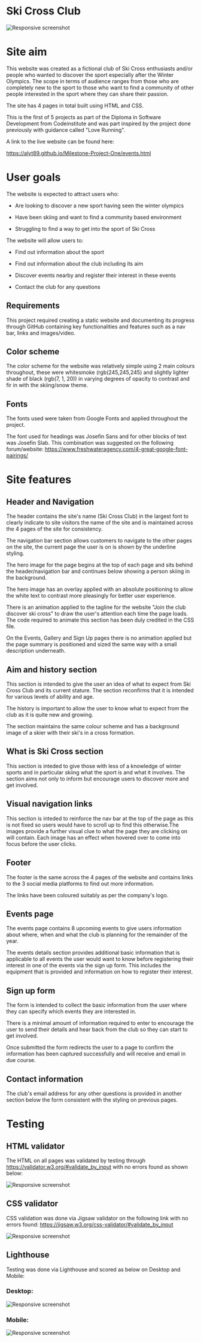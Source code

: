 # Ski Cross Club

![Responsive screenshot](/assets/images/ski-cross-club-responsive-overview.jpg)

# Site aim

This website was created as a fictional club of Ski Cross enthusiasts and/or people who wanted to discover the sport especially after the Winter Olympics. The scope in terms of audience ranges from those who are completely new to the sport to those who want to find a community of other people interested in the sport where they can share their passion.

The site has 4 pages in total built using HTML and CSS.

This is the first of 5 projects as part of the Diploma in Software Development from Codeinstitute and was part inspired by the project done previously with guidance called "Love Running".

A link to the live website can be found here:

https://alyt89.github.io/Milestone-Project-One/events.html



# User goals

The website is expected to attract users who:

- Are looking to discover a new sport having seen the winter olympics

- Have been skiing and want to find a community based environment

- Struggling to find a way to get into the sport of Ski Cross




The website will allow users to:

- Find out information about the sport

- Find out information about the club including its aim

- Discover events nearby and register their interest in these events

- Contact the club for any questions


## Requirements

This project required creating a static website and documenting its progress through GitHub containing key functionalities and features such as a nav bar, links and images/video.

## Color scheme

The color scheme for the website was relatively simple using 2 main colours throughout, these were whitesmoke (rgb(245,245,245) and slightly lighter shade of black (rgb(7, 1, 20)) in varying degrees of opacity to contrast and fir in with the skiing/snow theme.


## Fonts

The fonts used were taken from Google Fonts and applied throughout the project.

The font used for headings was Josefin Sans and for other blocks of text was Josefin Slab. This combination was suggested on the following forum/website: https://www.freshwateragency.com/4-great-google-font-pairings/

# Site features

## Header and Navigation

The header contains the site's name (Ski Cross Club) in the largest font to clearly indicate to site visitors the name of the site and is maintained across the 4 pages of the site for consistency. 

The navigation bar section allows customers to navigate to the other pages on the site, the current page the user is on is shown by the underline styling.

The hero image for the  page begins at the top of each page and sits behind the header/navigation bar and continues below showing a person skiing in the background.

The hero image has an overlay applied with an absolute positioning to allow the white text to contrast more pleasingly for better user experience.

There is an animation applied to the tagline for the website "Join the club discover ski cross" to draw the user's attention each time the page loads. The code required to animate this section has been duly credited in the CSS file.

On the Events, Gallery and Sign Up pages there is no animation applied but the page summary is positioned and sized the same way with a small description underneath.


## Aim and history section

This section is intended to give the user an idea of what to expect from Ski Cross Club and its current stature. The section reconfirms that it is intended for various levels of ability and age.

The history is important to allow the user to know what to expect from the club as it is quite new and growing.

The section maintains the same colour scheme and has a background image of a skier with their ski's in a cross formation.

## What is Ski Cross section

This section is inteded to give those with less of a knowledge of winter sports and in particular skiing what the sport is and what it involves. The section aims not only to inform but encourage users to discover more and get involved.


## Visual navigation links

This section is inteded to reinforce the nav bar at the top of the page as this is not fixed so users would have to scroll up to find this otherwise.The images provide a further visual clue to what the page they are clicking on will contain. Each image has an effect when hovered over to come into focus before the user clicks.


## Footer

The footer is the same across the 4 pages of the website and contains links to the 3 social media platforms to find out more information.

The links have been coloured suitably as per the company's logo.

## Events page

The events page contains 8 upcoming events to give users information about where, when and what the club is planning for the remainder of the year.

The events details section provides additional basic information that is applicable to all events the user would want to know before registering their interest in one of the events via the sign up form. This includes the equipment that is provided and information on how to register their interest.

## Sign up form

The form is intended to collect the basic information from the user where they can specify which events they are interested in.

There is a minimal amount of information required to enter to encourage the user to send their details and hear back from the club so they can start to get involved.

Once submitted the form redirects the user to a page to confirm the information has been captured successfully and will receive and email in due course.

## Contact information

The club's email address for any other questions is provided in another section below the form consistent with the styling on previous pages.


# Testing

## HTML validator

The HTML on all pages was validated by testing through https://validator.w3.org/#validate_by_input with no errors found as shown below:

![Responsive screenshot](/assets/images/ski-cross-html-validator-testing.jpg)

## CSS validator

CSS validation was done via Jigsaw validator on the following link with no errors found: https://jigsaw.w3.org/css-validator/#validate_by_input

![Responsive screenshot](/assets/images/ski-cross-club-css-validator-testing.jpg)

## Lighthouse

Testing was done via Lighthouse and scored as below on Desktop and Mobile:

### Desktop:

![Responsive screenshot](/assets/images/ski-cross-club-lighthouse-desktop.jpg)


### Mobile:

![Responsive screenshot](/assets/images/ski-cross-club-lighthouse-mobile.jpg)